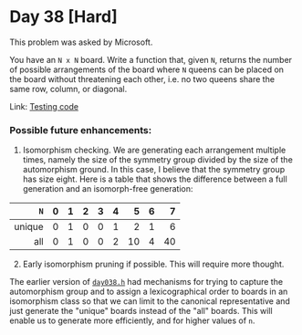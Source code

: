 # Day 38 \[Hard\]

This problem was asked by Microsoft.

You have an `N x N` board. Write a function that, given `N`, returns the number of possible arrangements of the board where
`N` queens can be placed on the board without threatening each other, i.e. no two queens share the same row, column, or diagonal.

Link: [Testing code](../../test/TestDay038.cpp)


### Possible future enhancements:

1. Isomorphism checking. We are generating each arrangement multiple times, namely the size of the
symmetry group divided by the size of the automorphism ground. In this case, I believe that the
symmetry group has size eight. Here is a table that shows the difference between a full generation
and an isomorph-free generation:

| `N`    | 0 | 1 | 2 | 3 | 4 |  5 | 6 |  7 |
|-------:|--:|--:|--:|--:|--:|---:|--:|---:|
| unique | 0 | 1 | 0 | 0 | 1 |  2 | 1 |  6 |
| all    | 0 | 1 | 0 | 0 | 2 | 10 | 4 | 40 |

2. Early isomorphism pruning if possible. This will require more thought.

The earlier version of [`day038.h`](day038.h) had mechanisms for trying to capture the automorphism group
and to assign a lexicographical order to boards in an isomorphism class so that we can limit to the
canonical representative and just generate the "unique" boards instead of the "all" boards. This will
enable us to generate more efficiently, and for higher values of `n`.

